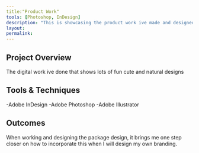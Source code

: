 ```yaml
---
title:"Product Work"
tools: [Photoshop, InDesign]
description: "This is showcasing the product work ive made and designed"
layout:
permalink:
---
```


## Project Overview

The digital work ive done that shows lots of fun cute and natural designs 

## Tools & Techniques 

-Adobe InDesign 
-Adobe Photoshop
-Adobe Illustrator

## Outcomes

When working and designing the package design, it brings me one step 
closer on how to incorporate this when I will design my own branding.

